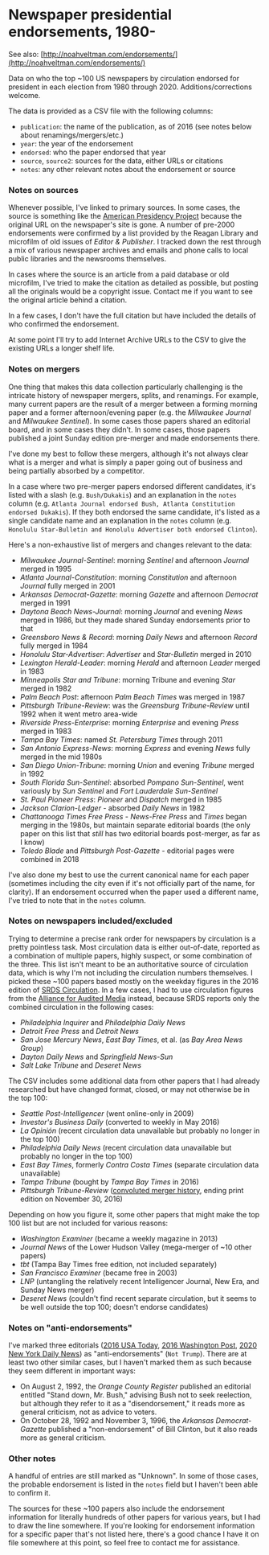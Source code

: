 # Newspaper presidential endorsements, 1980-

See also: [http://noahveltman.com/endorsements/](http://noahveltman.com/endorsements/)

Data on who the top ~100 US newspapers by circulation endorsed for president in each election from 1980 through 2020. Additions/corrections welcome.

The data is provided as a CSV file with the following columns:

* `publication`: the name of the publication, as of 2016 (see notes below about renamings/mergers/etc.)
* `year`: the year of the endorsement
* `endorsed`: who the paper endorsed that year
* `source`, `source2`: sources for the data, either URLs or citations
* `notes`: any other relevant notes about the endorsement or source

### Notes on sources

Whenever possible, I've linked to primary sources. In some cases, the source is something like the [American Presidency Project](http://www.presidency.ucsb.edu/data.php) because the original URL on the newspaper's site is gone. A number of pre-2000 endorsements were confirmed by a list provided by the Reagan Library and microfilm of old issues of *Editor & Publisher*. I tracked down the rest through a mix of various newspaper archives and emails and phone calls to local public libraries and the newsrooms themselves.

In cases where the source is an article from a paid database or old microfilm, I've tried to make the citation as detailed as possible, but posting all the originals would be a copyright issue. Contact me if you want to see the original article behind a citation.

In a few cases, I don't have the full citation but have included the details of who confirmed the endorsement.

At some point I'll try to add Internet Archive URLs to the CSV to give the existing URLs a longer shelf life.

### Notes on mergers

One thing that makes this data collection particularly challenging is the intricate history of newspaper mergers, splits, and renamings. For example, many current papers are the result of a merger between a forming morning paper and a former afternoon/evening paper (e.g. the *Milwaukee Journal* and *Milwaukee Sentinel*). In some cases those papers shared an editorial board, and in some cases they didn't. In some cases, those papers published a joint Sunday edition pre-merger and made endorsements there.

I've done my best to follow these mergers, although it's not always clear what is a merger and what is simply a paper going out of business and being partially absorbed by a competitor.

In a case where two pre-merger papers endorsed different candidates, it's listed with a slash (e.g. `Bush/Dukakis`) and an explanation in the `notes` column (e.g. `Atlanta Journal endorsed Bush, Atlanta Constitution endorsed Dukakis`). If they both endorsed the same candidate, it's listed as a single candidate name and an explanation in the `notes` column (e.g. `Honolulu Star-Bulletin and Honolulu Advertiser both endorsed Clinton`).

Here's a non-exhaustive list of mergers and changes relevant to the data:

* *Milwaukee Journal-Sentinel*: morning *Sentinel* and afternoon *Journal* merged in 1995
* *Atlanta Journal-Constitution*: morning *Constitution* and afternoon *Journal* fully merged in 2001
* *Arkansas Democrat-Gazette*: morning *Gazette* and afternoon *Democrat* merged in 1991
* *Daytona Beach News-Journal*: morning *Journal* and evening *News* merged in 1986, but they made shared Sunday endorsements prior to that
* *Greensboro News & Record*: morning *Daily News* and afternoon *Record* fully merged in 1984
* *Honolulu Star-Advertiser*: *Advertiser* and *Star-Bulletin* merged in 2010
* *Lexington Herald-Leader*: morning *Herald* and afternoon *Leader* merged in 1983
* *Minneapolis Star and Tribune*: morning Tribune and evening *Star* merged in 1982
* *Palm Beach Post*: afternoon *Palm Beach Times* was merged in 1987
* *Pittsburgh Tribune-Review*: was the *Greensburg Tribune-Review* until 1992 when it went metro area-wide
* *Riverside Press-Enterprise*: morning *Enterprise* and evening *Press* merged in 1983
* *Tampa Bay Times*: named *St. Petersburg Times* through 2011
* *San Antonio Express-News*: morning *Express* and evening *News* fully merged in the mid 1980s
* *San Diego Union-Tribune*: morning *Union* and evening *Tribune* merged in 1992
* *South Florida Sun-Sentinel*: absorbed *Pompano Sun-Sentinel*, went variously by *Sun Sentinel* and *Fort Lauderdale Sun-Sentinel*
* *St. Paul Pioneer Press*: *Pioneer* and *Dispatch* merged in 1985
* *Jackson Clarion-Ledger* - absorbed *Daily News* in 1982
* *Chattanooga Times Free Press* - *News-Free Press* and *Times* began merging in the 1980s, but maintain separate editorial boards (the only paper on this list that _still_ has two editorial boards post-merger, as far as I know)
* *Toledo Blade* and *Pittsburgh Post-Gazette* - editorial pages were combined in 2018

I've also done my best to use the current canonical name for each paper (sometimes including the city even if it's not officially part of the name, for clarity).  If an endorsement occurred when the paper used a different name, I've tried to note that in the `notes` column.

### Notes on newspapers included/excluded

Trying to determine a precise rank order for newspapers by circulation is a pretty pointless task. Most circulation data is either out-of-date, reported as a combination of multiple papers, highly suspect, or some combination of the three. This list isn't meant to be an authoritative source of circulation data, which is why I'm not including the circulation numbers themselves. I picked these ~100 papers based mostly on the weekday figures in the 2016 edition of [SRDS Circulation](http://www.kantarmedia.com/us/our-solutions/media-planning-tools/srds-media-planning-platform/srds-online-databases/newspaper-media). In a few cases, I had to use circulation figures from the [Alliance for Audited Media](http://auditedmedia.com/news/research-and-data/top-25-us-newspapers-for-march-2013/) instead, because SRDS reports only the combined circulation in the following cases:

* *Philadelphia Inquirer* and *Philadelphia Daily News*
* *Detroit Free Press* and *Detroit News*
* *San Jose Mercury News*, *East Bay Times*, et al. (as *Bay Area News Group*)
* *Dayton Daily News* and *Springfield News-Sun*
* *Salt Lake Tribune* and *Deseret News*

The CSV includes some additional data from other papers that I had already researched but have changed format, closed, or may not otherwise be in the top 100:

* *Seattle Post-Intelligencer* (went online-only in 2009)
* *Investor's Business Daily* (converted to weekly in May 2016)
* *La Opinión* (recent circulation data unavailable but probably no longer in the top 100)
* *Philadelphia Daily News* (recent circulation data unavailable but probably no longer in the top 100)
* *East Bay Times*, formerly *Contra Costa Times* (separate circulation data unavailable)
* *Tampa Tribune* (bought by *Tampa Bay Times* in 2016)
* *Pittsburgh Tribune-Review* ([convoluted merger history](https://en.wikipedia.org/wiki/Pittsburgh_Tribune-Review#/media/File:Pittsburgh_newspaper_consolidation_timeline.svg), ending print edition on November 30, 2016)

Depending on how you figure it, some other papers that might make the top 100 list but are not included for various reasons:

* *Washington Examiner* (became a weekly magazine in 2013)
* *Journal News* of the Lower Hudson Valley (mega-merger of ~10 other papers)
* *tbt* (Tampa Bay Times free edition, not included separately)
* *San Francisco Examiner* (became free in 2003)
* *LNP* (untangling the relatively recent Intelligencer Journal, New Era, and Sunday News merger)
* *Deseret News* (couldn't find recent separate circulation, but it seems to be well outside the top 100; doesn't endorse candidates)

### Notes on "anti-endorsements"

I've marked three editorials ([2016 USA Today](http://www.usatoday.com/story/opinion/2016/09/29/dont-vote-for-donald-trump-editorial-board-editorials-debates/91295020/), [2016 Washington Post](https://www.washingtonpost.com/opinions/donald-trump-is-a-unique-threat-to-american-democracy/2016/07/22/a6d823cc-4f4f-11e6-aa14-e0c1087f7583_story.html?utm_term=.e3665ffa67e8), [2020 New York Daily News](https://www.nydailynews.com/opinion/99-reasons-to-dump-trump/ny-edit-99-days-reasons-20200727-3lzhzfiasraepbjpned2nbjpxq-story.html))  as "anti-endorsements" (`Not Trump`). There are at least two other similar cases, but I haven't marked them as such because they seem different in important ways:

* On August 2, 1992, the *Orange County Register* published an editorial entitled "Stand down, Mr. Bush," advising Bush not to seek reelection, but although they refer to it as a "disendorsement," it reads more as general criticism, not as advice to voters.
* On October 28, 1992 and November 3, 1996, the *Arkansas Democrat-Gazette* published a "non-endorsement" of Bill Clinton, but it also reads more as general criticism.

### Other notes

A handful of entries are still marked as "Unknown". In some of those cases, the probable endorsement is listed in the `notes` field but I haven't been able to confirm it.

The sources for these ~100 papers also include the endorsement information for literally hundreds of other papers for various years, but I had to draw the line somewhere. If you're looking for endorsement information for a specific paper that's not listed here, there's a good chance I have it on file somewhere at this point, so feel free to contact me for assistance.
